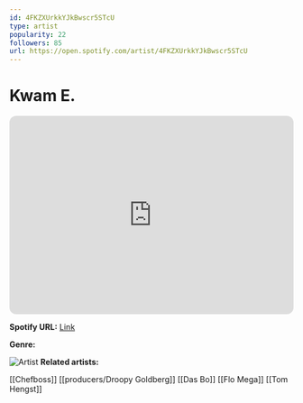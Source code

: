 ```yaml
---
id: 4FKZXUrkkYJkBwscr5STcU
type: artist
popularity: 22
followers: 85
url: https://open.spotify.com/artist/4FKZXUrkkYJkBwscr5STcU
---
```

# Kwam E.

<iframe style="border-radius:12px" src="https://open.spotify.com/embed/artist/4FKZXUrkkYJkBwscr5STcU" width="100%" height="352" frameBorder="0" allowfullscreen="" allow="autoplay; clipboard-write; encrypted-media; fullscreen; picture-in-picture" loading="lazy"></iframe>

**Spotify URL:** [Link](https://open.spotify.com/artist/4FKZXUrkkYJkBwscr5STcU)

**Genre:** 

![Artist]()
**Related artists:**

[[Chefboss]]
[[producers/Droopy Goldberg]]
[[Das Bo]]
[[Flo Mega]]
[[Tom Hengst]]
